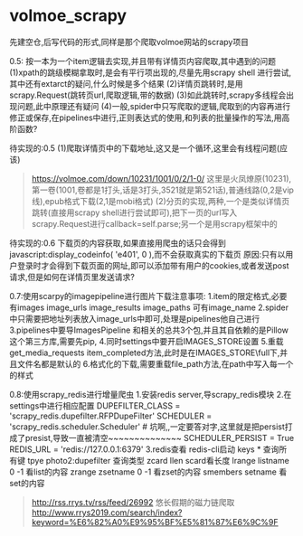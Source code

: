 # volmoe_scrapy
先建空仓,后写代码的形式,同样是那个爬取volmoe网站的scrapy项目

0.5: 按一本为一个item逻辑去实现,并且带有详情页内容爬取,其中遇到的问题
(1)xpath的跳级模糊拿取时,是会有平行项出现的,尽量先用scrapy shell 进行尝试,其中还有extarct的疑问,什么时候是多个结果
(2)详情页跳转时,是用scrapy.Request(跳转页url,爬取逻辑,带的数据)
(3)如此跳转时,scrapy多线程会出现问题,此中原理还有疑问
(4)一般,spider中只写爬取的逻辑,爬取到的内容再进行修正或保存,在pipelines中进行,正则表达式的使用,和列表的批量操作的写法,用高阶函数?

待实现的:0.5
(1)爬取详情页中的下载地址,这又是一个循环,这里会有线程问题(应该)
>https://volmoe.com/down/10231/1001/0/2/1-0/ 这里是火凤燎原(10231),第一卷(1001,卷都是1打头,话是3打头,3521就是第521话),普通线路(0,2是vip线),epub格式下载(2,1是mobi格式)
(2)分页的实现,两种,一个是类似详情页跳转(直接用scrapy shell进行尝试即可),把下一页的url写入scrapy.Request进行callback=self.parse;另一个是用scrapy框架中的

待实现的:0.6
下载页的内容获取,如果直接用爬虫的话只会得到javascript:display_codeinfo( 'e401', 0 ),而不会获取真实的下载页
原因:只有以用户登录时才会得到下载页面的网址,即可以添加带有用户的cookies,或者发送post请求,但是如何在详情页里发送请求?

0.7:使用scarpy的imagepipeline进行图片下载注意事项:
1.item的限定格式,必要有images image_urls image_results image_paths 可有image_name
2.spider中只需要把地址列表放入image_urls中即可,处理是pipelines他自己进行
3.pipelines中要导ImagesPipeline 和相关的总共3个包,并且其自依赖的是Pillow这个第三方库,需要先pip,
4.同时settings中要开启IMAGES_STORE设置
5.重载get_media_requests item_completed方法,此时是在IMAGES_STORE\\full下,并且文件名都是默认的
6.格式化的下载,需要重载file_path方法,在path中写入每一个的样式

0.8:使用scrapy_redis进行增量爬虫
1.安装redis server,导scrapy_redis模块
2.在settings中进行相应配置
    DUPEFILTER_CLASS = 'scrapy_redis.dupefilter.RFPDupeFilter'
    SCHEDULER = 'scrapy_redis.scheduler.Scheduler'
    # 坑啊,,一定要答对字,这里就是把persist打成了presist,导致一直被清空~~~~~~~~~~~~~~
    SCHEDULER_PERSIST = True
    REDIS_URL = 'redis://127.0.0.1:6379'
3.redis查看
    redis-cli启动
    keys * 查询所有键
    tpye photo2:dupefilter 查询类型
    zcard llen scard看长度
    lrange listname 0 -1 看list的内容
    zrange zsetname 0 -1 看zset的内容
    smembers setname      看set的内容

    

>http://rss.rrys.tv/rss/feed/26992 悠长假期的磁力链爬取
http://www.rrys2019.com/search/index?keyword=%E6%82%A0%E9%95%BF%E5%81%87%E6%9C%9F